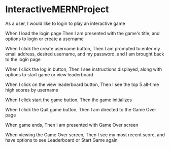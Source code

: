 # InteractiveMERNProject

As a user, I would like to login to play an interactive game

When I load the login page
Then I am presented with the game's title, and options to login or create a username

When I click the create username button,
Then I am prompted to enter my email address, desired username, and my password, and I am brought back to the login page

When I click the log in button,
Then I see instructions displayed, along with options to start game or view leaderboard

When I click on the view leaderboard button, 
Then I see the top 5 all-time high scores by username

When I click start the game button, 
Then the game initializes

When I click the Quit game button,
Then I am directed to the Game Over page

When game ends,
Then I am presented with Game Over screen

When viewing the Game Over screen,
Then I see my most recent score, and have options to see Leaderboard or Start Game again

